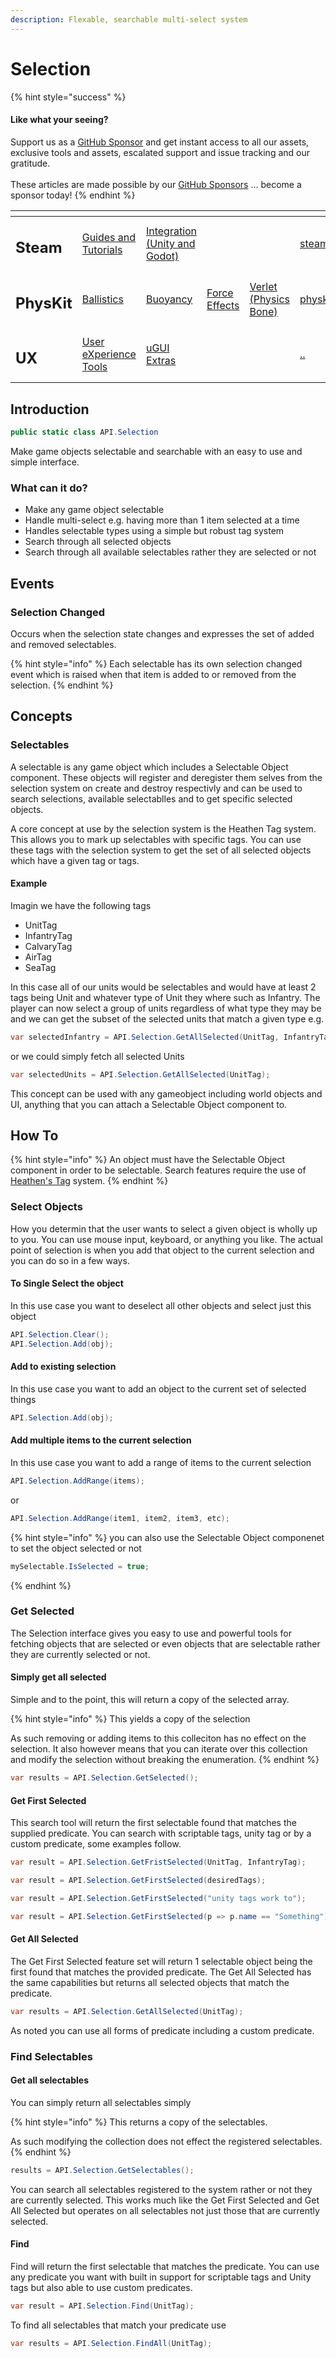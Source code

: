 ```yaml
---
description: Flexable, searchable multi-select system
---
```


# Selection

{% hint style="success" %}
#### Like what your seeing?

Support us as a [GitHub Sponsor](../../../become-a-sponsor/) and get instant access to all our assets, exclusive tools and assets, escalated support and issue tracking and our gratitude.\
\
These articles are made possible by our [GitHub Sponsors](../../../become-a-sponsor/) ... become a sponsor today!
{% endhint %}

<table data-view="cards"><thead><tr><th></th><th></th><th></th><th></th><th></th><th data-hidden data-card-target data-type="content-ref"></th><th data-hidden data-card-cover data-type="files"></th></tr></thead><tbody><tr><td><h2>Steam</h2></td><td><a href="../../../company/steam/">Guides and Tutorials</a></td><td><a href="../../steamworks/">Integration (Unity and Godot)</a></td><td></td><td></td><td><a href="../../../company/steam/">steam</a></td><td><a href="../../../.gitbook/assets/Steamworks Card.png">Steamworks Card.png</a></td></tr><tr><td><h2>PhysKit</h2></td><td><a href="../../physkit/learning/sample-scenes/fantasy-style-ballistic-simulation.md">Ballistics</a></td><td><a href="../../physkit/learning/sample-scenes/1-buoyancy-example.md">Buoyancy</a></td><td><a href="../../physkit/learning/sample-scenes/1-force-effect-fields.md">Force Effects</a></td><td><a href="../../physkit/learning/sample-scenes/2-verlet-spring-skinned-mesh.md">Verlet (Physics Bone)</a></td><td><a href="../../physkit/">physkit</a></td><td><a href="../../../.gitbook/assets/PhysKit Card.png">PhysKit Card.png</a></td></tr><tr><td><h2>UX</h2></td><td><a href="../learning/core-concepts/">User eXperience Tools</a></td><td><a href="../learning/ugui-extras/">uGUI Extras</a></td><td></td><td></td><td><a href="../">..</a></td><td><a href="../../../.gitbook/assets/Splash Screen (1).png">Splash Screen (1).png</a></td></tr></tbody></table>

## Introduction

```csharp
public static class API.Selection
```

Make game objects selectable and searchable with an easy to use and simple interface.

### What can it do?

* Make any game object selectable
* Handle multi-select e.g. having more than 1 item selected at a time
* Handles selectable types using a simple but robust tag system
* Search through all selected objects
* Search through all available selectables rather they are selected or not&#x20;

## Events

### Selection Changed

Occurs when the selection state changes and expresses the set of added and removed selectables.

{% hint style="info" %}
Each selectable has its own selection changed event which is raised when that item is added to or removed from the selection.
{% endhint %}

## Concepts

### Selectables

A selectable is any game object which includes a Selectable Object component. These objects will register and deregister them selves from the selection system on create and destroy respectivly and can be used to search selections, available selectablles and to get specific selected objects.

A core concept at use by the selection system is the Heathen Tag system. This allows you to mark up selectables with specific tags. You can use these tags with the selection system to get the set of all selected objects which have a given tag or tags.

#### Example

Imagin we have the following tags

* UnitTag
* InfantryTag
* CalvaryTag
* AirTag
* SeaTag

In this case all of our units would be selectables and would have at least 2 tags being Unit and whatever type of Unit they where such as Infantry. The player can now select a group of units regardless of what type they may be and we can get the subset of the selected units that match a given type e.g.&#x20;

```csharp
var selectedInfantry = API.Selection.GetAllSelected(UnitTag, InfantryTag);
```

or we could simply fetch all selected Units

```csharp
var selectedUnits = API.Selection.GetAllSelected(UnitTag);
```

This concept can be used with any gameobject including world objects and UI, anything that you can attach a Selectable Object component to.

## How To

{% hint style="info" %}
An object must have the Selectable Object component in order to be selectable. Search features require the use of [Heathen's Tag](../../system-core/scriptable-tags.md) system.
{% endhint %}

### Select Objects

How you determin that the user wants to select a given object is wholly up to you. You can use mouse input, keyboard, or anything you like. The actual point of selection is when you add that object to the current selection and you can do so in a few ways.

#### To Single Select the object

In this use case you want to deselect all other objects and select just this object

```csharp
API.Selection.Clear();
API.Selection.Add(obj);
```

#### Add to existing selection

In this use case you want to add an object to the current set of selected things

```csharp
API.Selection.Add(obj);
```

#### Add multiple items to the current selection

In this use case you want to add a range of items to the current selection

```csharp
API.Selection.AddRange(items);
```

or

```csharp
API.Selection.AddRange(item1, item2, item3, etc);
```

{% hint style="info" %}
you can also use the Selectable Object componenet to set the object selected or not

```csharp
mySelectable.IsSelected = true;
```
{% endhint %}

### Get Selected

The Selection interface gives you easy to use and powerful tools for fetching objects that are selected or even objects that are selectable rather they are currently selected or not.

#### Simply get all selected

Simple and to the point, this will return a copy of the selected array.

{% hint style="info" %}
This yields a copy of the selection

As such removing or adding items to this colleciton has no effect on the selection. It also however means that you can iterate over this collection and modify the selection without breaking the enumeration.
{% endhint %}

```csharp
var results = API.Selection.GetSelected();
```

#### Get First Selected

This search tool will return the first selectable found that matches the supplied predicate. You can search with scriptable tags, unity tag or by a custom predicate, some examples follow.

```csharp
var result = API.Selection.GetFristSelected(UnitTag, InfantryTag);
```

```csharp
var result = API.Selection.GetFirstSelected(desiredTags);
```

```csharp
var result = API.Selection.GetFirstSelected("unity tags work to");
```

```csharp
var result = API.Selection.GetFirstSelected(p => p.name == "Something");
```

#### Get All Selected

The Get First Selected feature set will return 1 selectable object being the first found that matches the provided predicate. The Get All Selected has the same capabilities but returns all selected objects that match the predicate.

```csharp
var results = API.Selection.GetAllSelected(UnitTag);
```

As noted you can use all forms of predicate including a custom predicate.

### Find Selectables

#### Get all selectables

You can simply return all selectables simply

{% hint style="info" %}
This returns a copy of the selectables.&#x20;

As such modifying the collection does not effect the registered selectables.
{% endhint %}

```csharp
results = API.Selection.GetSelectables();
```

You can search all selectables registered to the system rather or not they are currently selected. This works much like the Get First Selected and Get All Selected but operates on all selectables not just those that are currently selected.

#### Find

Find will return the first selectable that matches the predicate. You can use any predicate you want with built in support for scriptable tags and Unity tags but also able to use custom predicates.

```csharp
var result = API.Selection.Find(UnitTag);
```

To find all selectables that match your predicate use

```csharp
var results = API.Selection.FindAll(UnitTag);
```

